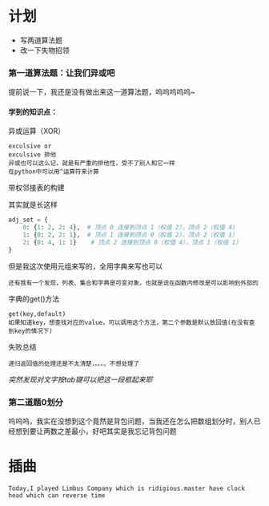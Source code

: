 # 计划

- 写两道算法题
- 改一下失物招领

### 第一道算法题：让我们异或吧

提前说一下，我还是没有做出来这一道算法题，呜呜呜呜呜~
#### 学到的知识点：

异或运算（XOR）

    exculsive or
    exculsive 排他
    异或也可以这么记，就是有严重的排他性，受不了别人和它一样
    在python中可以用^运算符来计算

带权邻接表的构建

其实就是长这样
```python
adj_set = {
    0: {1: 2, 2: 4},  # 顶点 0 连接到顶点 1（权值 2），顶点 2（权值 4）
    1: {0: 2, 2: 1},  # 顶点 1 连接到顶点 0（权值 2），顶点 2（权值 1）
    2: {0: 4, 1: 1}    # 顶点 2 连接到顶点 0（权值 4），顶点 1（权值 1）
}
```
但是我这次使用元组来写的，全用字典来写也可以

    还有我有一个发现，列表、集合和字典是可变对象，也就是说在函数内修改是可以影响到外部的

字典的get()方法

    get(key,default)
    如果知道key，想查找对应的value，可以调用这个方法，第二个参数是默认放回值(在没有查到key的情况下)

失败总结

    递归返回值的处理还是不太清楚，。。。。不想处理了

_突然发现对文字按tab键可以把这一段框起来耶_

### 第二道题0划分
呜呜呜，我实在没想到这个竟然是背包问题，当我还在怎么把数组划分时，别人已经想到要让两数之差最小，好吧其实是我忘记背包问题

# 插曲

    Today,I played Limbus Company which is ridigious.master have clock head which can reverse time